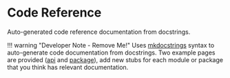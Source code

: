 # Code Reference

Auto-generated code reference documentation from docstrings.

!!! warning "Developer Note - Remove Me!"
    Uses [mkdocstrings](https://mkdocstrings.github.io/) syntax to auto-generate code documentation from docstrings. Two example pages are provided ([api](api.md) and [package](package.md)), add new stubs for each module or package that you think has relevant documentation.
